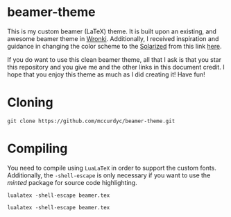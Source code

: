 # beamer-theme

This is my custom beamer (LaTeX) theme. It is built upon an existing, and awesome beamer theme in [Wronki](http://kaszkowiak.eu/wronki-a-new-beamer-template/_).
Additionally, I received inspiration and guidance in changing the color scheme to the [Solarized](http://ethanschoonover.com/solarized)
from this link [here](http://www.zovirl.com/2011/07/22/solarized_cheat_sheet/).

If you do want to use this clean beamer theme, all that I ask is that you star this repository and you
give me and the other links in this document credit. I hope that you enjoy this theme as much
as I did creating it! Have fun!

# Cloning

`git clone https://github.com/mccurdyc/beamer-theme.git`

# Compiling

You need to compile using `LuaLaTeX` in order to support the custom fonts.
Additionally, the `-shell-escape` is only necessary if you want to use the *minted* package for source code highlighting.

`lualatex -shell-escape beamer.tex`

`lualatex -shell-escape beamer.tex`


